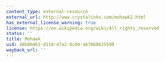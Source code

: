 ```yaml
---
content_type: external-resource
external_url: http://www.crystalinks.com/mohawk2.html
has_external_license_warning: true
license: https://en.wikipedia.org/wiki/All_rights_reserved
status: ''
title: Mohawk
uid: 48b86461-d110-47a2-8c04-a67068625590
wayback_url: ''
---
```

